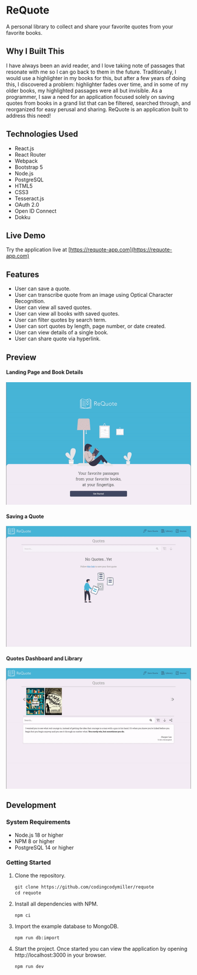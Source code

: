 # ReQuote

A personal library to collect and share your favorite quotes from your favorite books.

## Why I Built This

I have always been an avid reader, and I love taking note of passages that resonate with me so I can go back to them in the future. Traditionally, I would use a highlighter in my books for this, but after a few years of doing this, I discovered a problem: highlighter fades over time, and in some of my older books, my highlighted passages were all but invisible. As a programmer, I saw a need for an application focused solely on saving quotes from books in a grand list that can be filtered, searched through, and reorganized for easy perusal and sharing. ReQuote is an application built to address this need!

## Technologies Used

- React.js
- React Router
- Webpack
- Bootstrap 5
- Node.js
- PostgreSQL
- HTML5
- CSS3
- Tesseract.js
- OAuth 2.0
- Open ID Connect
- Dokku

## Live Demo

Try the application live at [https://requote-app.com](https://requote-app.com)

## Features

- User can save a quote.
- User can transcribe quote from an image using Optical Character Recognition.
- User can view all saved quotes.
- User can view all books with saved quotes.
- User can filter quotes by search term.
- User can sort quotes by length, page number, or date created.
- User can view details of a single book.
- User can share quote via hyperlink.

## Preview

#### Landing Page and Book Details
![ReQuote Landing and Book Details Demo](readme-assets/landing-book-details-demo.gif)

#### Saving a Quote
![ReQuote Save Quote Demo](readme-assets/save-quote-demo.gif)

#### Quotes Dashboard and Library
![ReQuote Quotes Dashboard and Library Demo](readme-assets/quotes-library-demo.gif)

## Development

### System Requirements

- Node.js 18 or higher
- NPM 8 or higher
- PostgreSQL 14 or higher

### Getting Started

1. Clone the repository.

    ```shell
    git clone https://github.com/codingcodymiller/requote
    cd requote
    ```

1. Install all dependencies with NPM.

    ```shell
    npm ci
    ```

1. Import the example database to MongoDB.

    ```shell
    npm run db:import
    ```

1. Start the project. Once started you can view the application by opening http://localhost:3000 in your browser.

    ```shell
    npm run dev
    ```
